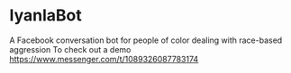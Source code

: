 # IyanlaBot
A Facebook conversation bot for people of color dealing with race-based aggression
To check out a demo https://www.messenger.com/t/1089326087783174
